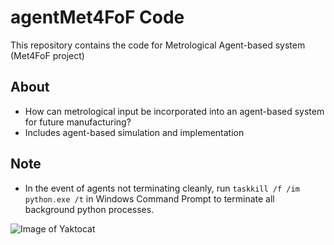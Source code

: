 # agentMet4FoF Code
This repository contains the code for Metrological Agent-based system (Met4FoF project)


About
---
 - How can metrological input be incorporated into an agent-based system for future manufacturing?
 - Includes agent-based simulation and implementation
 
Note
---
 - In the event of agents not terminating cleanly, run ```taskkill /f /im python.exe /t``` in Windows Command Prompt to terminate all background python processes.

![Image of Yaktocat](https://github.com/bangxiangyong/agentMet4FoF/blob/master/screenshot_met4fof.png)
